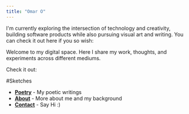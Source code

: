 ```yaml
---
title: "Omar O"
---
```


I'm currently exploring the intersection of technology and creativity, building software products while also pursuing visual art and writing. You can check it out here if you so wish:

Welcome to my digital space. Here I share my work, thoughts, and experiments across different mediums.

Check it out:

#Sketches
- **[Poetry](/poetry/)** - My poetic writings
- **[About](/about/)** - More about me and my background  
- **[Contact](/contact/)** - Say Hi :)

